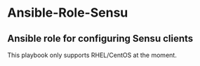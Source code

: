 # Ansible-Role-Sensu

## Ansible role for configuring Sensu clients

This playbook only supports RHEL/CentOS at the moment.

